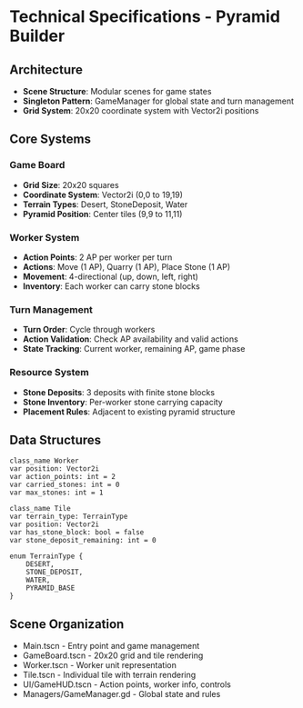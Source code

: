 # Technical Specifications - Pyramid Builder

## Architecture
- **Scene Structure**: Modular scenes for game states
- **Singleton Pattern**: GameManager for global state and turn management
- **Grid System**: 20x20 coordinate system with Vector2i positions

## Core Systems

### Game Board
- **Grid Size**: 20x20 squares
- **Coordinate System**: Vector2i (0,0 to 19,19)
- **Terrain Types**: Desert, StoneDeposit, Water
- **Pyramid Position**: Center tiles (9,9 to 11,11)

### Worker System
- **Action Points**: 2 AP per worker per turn
- **Actions**: Move (1 AP), Quarry (1 AP), Place Stone (1 AP)
- **Movement**: 4-directional (up, down, left, right)
- **Inventory**: Each worker can carry stone blocks

### Turn Management
- **Turn Order**: Cycle through workers
- **Action Validation**: Check AP availability and valid actions
- **State Tracking**: Current worker, remaining AP, game phase

### Resource System
- **Stone Deposits**: 3 deposits with finite stone blocks
- **Stone Inventory**: Per-worker stone carrying capacity
- **Placement Rules**: Adjacent to existing pyramid structure

## Data Structures
```gdscript
class_name Worker
var position: Vector2i
var action_points: int = 2
var carried_stones: int = 0
var max_stones: int = 1

class_name Tile
var terrain_type: TerrainType
var position: Vector2i
var has_stone_block: bool = false
var stone_deposit_remaining: int = 0

enum TerrainType {
    DESERT,
    STONE_DEPOSIT,
    WATER,
    PYRAMID_BASE
}
```

## Scene Organization
- Main.tscn - Entry point and game management
- GameBoard.tscn - 20x20 grid and tile rendering
- Worker.tscn - Worker unit representation
- Tile.tscn - Individual tile with terrain rendering
- UI/GameHUD.tscn - Action points, worker info, controls
- Managers/GameManager.gd - Global state and rules
